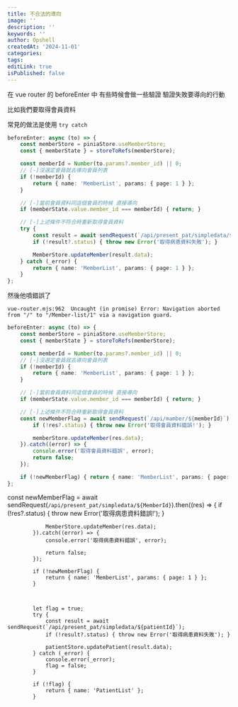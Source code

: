 ```yaml
---
title: 不合法的導向
image: ''
description: ''
keywords: ''
author: Opshell
createdAt: '2024-11-01'
categories:
tags:
editLink: true
isPublished: false
---
```

在 vue router 的 beforeEnter 中
有些時候會做一些驗證  驗證失敗要導向的行動

比如我們要取得會員資料

常見的做法是使用 `try catch`
```ts
beforeEnter: async (to) => {
    const memberStore = piniaStore.useMemberStore;
    const { memberState } = storeToRefs(memberStore);

    const memberId = Number(to.params?.member_id) || 0;
    // [-]沒選定會員就去導向會員列表
    if (!memberId) {
        return { name: 'MemberList', params: { page: 1 } };
    }

    // [-]當前會員資料同這個會員的時候 直接導向
    if (memberState.value.member_id === memberId) { return; }

    // [-]上述條件不符合時重新取得會員資料
    try {
        const result = await sendRequest(`/api/present_pat/simpledata/${MemberId}`);
        if (!result?.status) { throw new Error('取得病患資料失敗'); }

        MemberStore.updateMember(result.data);
    } catch (_error) {
        return { name: 'MemberList', params: { page: 1 } };
    }
};
```
然後他噴錯誤了
```
vue-router.mjs:962  Uncaught (in promise) Error: Navigation aborted from "/" to "/Member-list/1" via a navigation guard.
```

```ts
beforeEnter: async (to) => {
    const memberStore = piniaStore.useMemberStore;
    const { memberState } = storeToRefs(memberStore);

    const memberId = Number(to.params?.member_id) || 0;
    // [-]沒選定會員就去導向會員列表
    if (!memberId) {
        return { name: 'MemberList', params: { page: 1 } };
    }

    // [-]當前會員資料同這個會員的時候 直接導向
    if (memberState.value.member_id === memberId) { return; }

    // [-]上述條件不符合時重新取得會員資料
    const newMemberFlag = await sendRequest(`/api/mamber/${memberId}`).then((res) => {
        if (!res?.status) { throw new Error('取得會員資料錯誤!'); }

        memberStore.updateMember(res.data);
    }).catch((error) => {
        console.error('取得會員資料錯誤', error);
        return false;
    });

    if (!newMemberFlag) { return { name: 'MemberList', params: { page: 1 } }; }
};
```




const newMemberFlag = await sendRequest(`/api/present_pat/simpledata/${MemberId}`).then((res) => {
                if (!res?.status) { throw new Error('取得病患資料錯誤!'); }

                MemberStore.updateMember(res.data);
            }).catch((error) => {
                console.error('取得病患資料錯誤', error);

                return false;
            });

            if (!newMemberFlag) {
                return { name: 'MemberList', params: { page: 1 } };
            }



            let flag = true;
            try {
                const result = await sendRequest(`/api/present_pat/simpledata/${patientId}`);
                if (!result?.status) { throw new Error('取得病患資料失敗'); }

                patientStore.updatePatient(result.data);
            } catch (_error) {
                console.error(_error);
                flag = false;
            }

            if (!flag) {
                return { name: 'PatientList' };
            }
